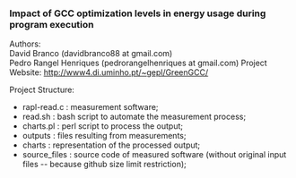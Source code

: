 ### Impact of GCC optimization levels in energy usage during program execution 
Authors: <br>
David Branco (davidbranco88 at gmail.com) <br>
Pedro Rangel Henriques (pedrorangelhenriques at gmail.com)
Project Website: http://www4.di.uminho.pt/~gepl/GreenGCC/

Project Structure:
- rapl-read.c  : measurement software;
- read.sh      : bash script to automate the measurement process;
- charts.pl    : perl script to process the output;
- outputs      : files resulting from measurements;
- charts       : representation of the processed output;
- source_files : source code of measured software (without original input files -- because github size limit restriction);
